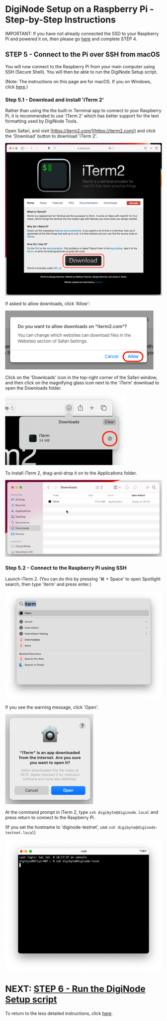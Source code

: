 # DigiNode Setup on a Raspberry Pi - Step-by-Step Instructions

IMPORTANT: If you have not already connected the SSD to your Raspberry Pi and powered it on, then please go [here](/docs/rpi_setup_step4_boot_pi.md) and complete STEP 4.

## STEP 5 - Connect to the Pi over SSH from macOS

You will now connect to the Raspberry Pi from your main computer using SSH (Secure Shell). You will then be able to run the DigiNode Setup script.

(Note: The instructions on this page are for macOS. If you on Windows, click [here](/docs/rpi_setup_step5_ssh_in_win.md).)

### Step 5.1 - Download and install 'iTerm 2'

Rather than using the the built-in Terminal app to connect to your Raspberry Pi, it is recommended to use 'iTerm 2' which has better support for the text formatting used by DigiNode Tools.

Open Safari, and visit [https://iterm2.com/](https://iterm2.com/) and click the 'Download' button to download 'iTerm 2'.

![Download iTerm 2](/images/macos_setup_5_1a.png)

If asked to allow downloads, click 'Allow':

![Download iTerm 2](/images/macos_setup_5_1b.png)

Click on the 'Downloads' icon in the top-right corner of the Safari window, and then click on the magnifying glass icon next to the 'iTerm' download to open the Downloads folder.

![Download iTerm 2](/images/macos_setup_5_1c.png)

To install iTerm 2, drag-and-drop it on to the Applications folder.

![Install iTerm 2](/images/macos_setup_5_1d.gif)

### Step 5.2 - Connect to the Raspberry Pi using SSH

Launch iTerm 2. (You can do this by pressing '⌘ + Space' to open Spotlight search, then type 'iterm' and press enter.)

![Launch iTerm 2](/images/macos_setup_5_2a.png)

If you see the warning message, click 'Open'.

![Launch iTerm 2](/images/macos_setup_5_2b.png)

At the command prompt in iTerm 2, type ```ssh digibyte@diginode.local``` and press return to connect to the Raspberry Pi.

(If you set the hostname to 'diginode-testnet', use ```ssh digibyte@diginode-testnet.local```)

![SSH to DigiNode](/images/macos_setup_5_2c.png)



# NEXT: [STEP 6 - Run the DigiNode Setup script](/docs/rpi_setup_step6_run_diginode_setup.md)

To return to the less detailed instructions, click [here](/docs/rpi_setup.md).